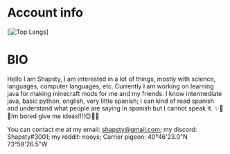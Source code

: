 # Account info
[![Top Langs](https://github-readme-stats.vercel.app/api/top-langs/?username=Shappybappy&layout=compact&theme=gruvbox)]


# BIO
Hello I am Shapsty,
I am interested in a lot of things, mostly with science, languages, computer languages, etc.
Currently I am working on learning java for making minecraft mods for me and my friends.
I know intermediate java, basic python, english, very little spanish; I can kind of read spanish and understand what people are saying in spanish but I cannot speak it.
✨🥺😊Im bored give me ideas!!!!😊🥺✨

You can contact me at my email: shapsty@gmail.com; my discord: Shapsty#3001; my reddit: nooys;
Carrier pigeon: 40°46'23.0"N 73°59'26.5"W
